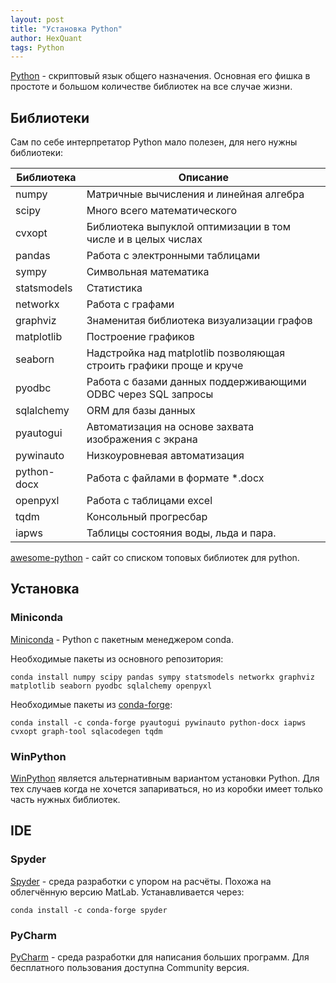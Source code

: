 ```yaml
---
layout: post
title: "Установка Python"
author: HexQuant
tags: Python
---
```


[Python](https://ru.wikipedia.org/wiki/Python) - скриптовый язык общего назначения. Основная его фишка в простоте и большом количестве библиотек на все случае жизни.

## Библиотеки
Сам по себе интерпретатор Python мало полезен, для него нужны библиотеки:

Библиотека | Описание
--- | ---
numpy | Матричные вычисления и линейная алгебра
scipy | Много всего математического
cvxopt | Библиотека выпуклой оптимизации в том числе и в целых числах
pandas | Работа с электронными таблицами
sympy | Символьная математика
statsmodels | Статистика
networkx | Работа с графами
graphviz | Знаменитая библиотека визуализации графов
matplotlib | Построение графиков
seaborn | Надстройка над matplotlib позволяющая строить графики проще и круче
pyodbc | Работа с базами данных поддерживающими ODBC через SQL запросы
sqlalchemy | ORM для базы данных
pyautogui | Автоматизация на основе захвата изображения с экрана
pywinauto | Низкоуровневая автоматизация
python-docx | Работа с файлами в формате *.docx
openpyxl | Работа с таблицами excel
tqdm | Консольный прогресбар
iapws | Таблицы состояния воды, льда и пара.

[awesome-python](https://awesome-python.com/) - cайт со списком топовых библиотек для python.

## Установка
### Miniconda
[Miniconda](https://docs.conda.io/en/latest/miniconda.html) - Python c пакетным менеджером conda.

Необходимые пакеты из основного репозитория:

```console
conda install numpy scipy pandas sympy statsmodels networkx graphviz matplotlib seaborn pyodbc sqlalchemy openpyxl
```
Необходимые пакеты из [conda-forge](https://anaconda.org/conda-forge):

```console
conda install -c conda-forge pyautogui pywinauto python-docx iapws cvxopt graph-tool sqlacodegen tqdm
```

### WinPython
[WinPython](https://winpython.sourceforge.net/) является альтернативным вариантом установки Python. Для тех случаев когда не хочется запариваться, но из коробки имеет только часть нужных библиотек.

## IDE
### Spyder
[Spyder](https://www.spyder-ide.org/) - среда разработки с упором на расчёты. Похожа на облегчённую версию MatLab. Устанавливается через:

```
conda install -c conda-forge spyder
```

### PyCharm
[PyCharm](https://www.jetbrains.com/ru-ru/pycharm/) - среда разработки для написания больших программ. Для бесплатного пользования доступна Community версия.
